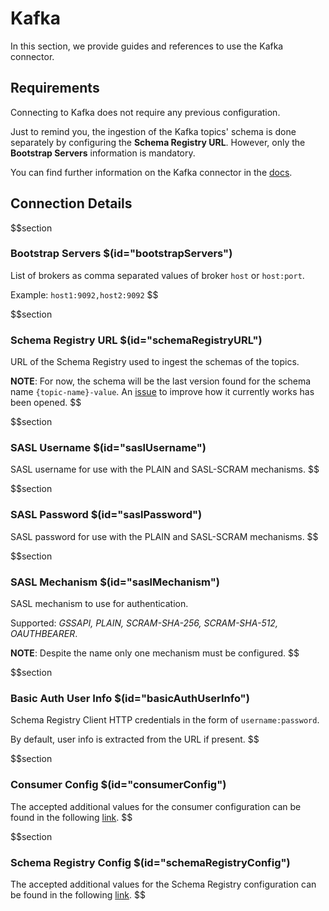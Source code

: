 # Kafka

In this section, we provide guides and references to use the Kafka connector.

## Requirements
Connecting to Kafka does not require any previous configuration.

Just to remind you, the ingestion of the Kafka topics' schema is done separately by configuring the **Schema Registry URL**. However, only the **Bootstrap Servers** information is mandatory.

You can find further information on the Kafka connector in the [docs](https://docs.open-metadata.org/connectors/messaging/kafka).

## Connection Details

$$section
### Bootstrap Servers $(id="bootstrapServers")

List of brokers as comma separated values of broker `host` or `host:port`.

Example: `host1:9092,host2:9092`
$$

$$section
### Schema Registry URL $(id="schemaRegistryURL")

URL of the Schema Registry used to ingest the schemas of the topics.

**NOTE**: For now, the schema will be the last version found for the schema name `{topic-name}-value`. An [issue](https://github.com/open-metadata/OpenMetadata/issues/10399) to improve how it currently works has been opened.
$$

$$section
### SASL Username $(id="saslUsername")

SASL username for use with the PLAIN and SASL-SCRAM mechanisms.
$$

$$section
### SASL Password $(id="saslPassword")

SASL password for use with the PLAIN and SASL-SCRAM mechanisms.
$$

$$section
### SASL Mechanism $(id="saslMechanism")

SASL mechanism to use for authentication. 

Supported: _GSSAPI, PLAIN, SCRAM-SHA-256, SCRAM-SHA-512, OAUTHBEARER_. 

**NOTE**: Despite the name only one mechanism must be configured.
$$

$$section
### Basic Auth User Info $(id="basicAuthUserInfo")

Schema Registry Client HTTP credentials in the form of `username:password`.

By default, user info is extracted from the URL if present.
$$

$$section
### Consumer Config $(id="consumerConfig")

The accepted additional values for the consumer configuration can be found in the following [link](https://github.com/edenhill/librdkafka/blob/master/CONFIGURATION.md).
$$

$$section
### Schema Registry Config $(id="schemaRegistryConfig")

The accepted additional values for the Schema Registry configuration can be found in the following [link](https://docs.confluent.io/5.5.1/clients/confluent-kafka-python/index.html#confluent_kafka.schema_registry.SchemaRegistryClient).
$$
